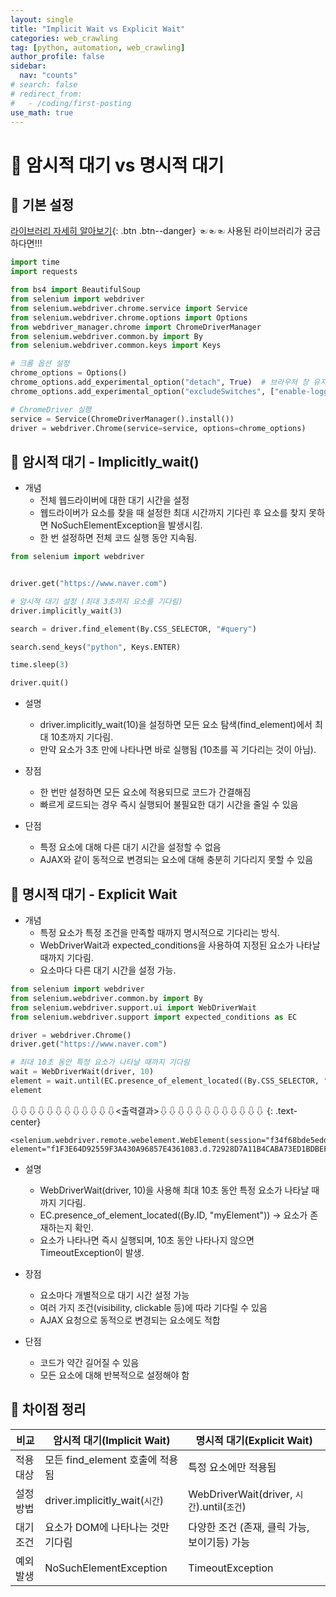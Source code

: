 ```yaml
---
layout: single
title: "Implicit Wait vs Explicit Wait"
categories: web_crawling
tag: [python, automation, web_crawling]
author_profile: false
sidebar:
  nav: "counts"
# search: false
# redirect_from:
#   - /coding/first-posting
use_math: true
---
```


# 👑 암시적 대기 vs 명시적 대기

## 🍑 기본 설정

[라이브러리 자세히 알아보기](https://choewj.github.io/web_crawling/Selenium_basic_template/){: .btn .btn--danger} ☜☜☜ 사용된 라이브러리가 궁금하다면!!!

```python
import time
import requests

from bs4 import BeautifulSoup
from selenium import webdriver
from selenium.webdriver.chrome.service import Service
from selenium.webdriver.chrome.options import Options
from webdriver_manager.chrome import ChromeDriverManager
from selenium.webdriver.common.by import By
from selenium.webdriver.common.keys import Keys

# 크롬 옵션 설정
chrome_options = Options()
chrome_options.add_experimental_option("detach", True)  # 브라우저 창 유지
chrome_options.add_experimental_option("excludeSwitches", ["enable-logging"])

# ChromeDriver 실행
service = Service(ChromeDriverManager().install())
driver = webdriver.Chrome(service=service, options=chrome_options)
```

## 🍑 암시적 대기 - Implicitly_wait()

- 개념
  - 전체 웹드라이버에 대한 대기 시간을 설정
  - 웹드라이버가 요소를 찾을 때 설정한 최대 시간까지 기다린 후 요소를 찾지 못하면 NoSuchElementException을 발생시킴.
  - 한 번 설정하면 전체 코드 실행 동안 지속됨.

```python
from selenium import webdriver


driver.get("https://www.naver.com")

# 암시적 대기 설정 (최대 3초까지 요소를 기다림)
driver.implicitly_wait(3)

search = driver.find_element(By.CSS_SELECTOR, "#query")

search.send_keys("python", Keys.ENTER)

time.sleep(3)

driver.quit()
```

- 설명

  - driver.implicitly_wait(10)을 설정하면 모든 요소 탐색(find_element)에서 최대 10초까지 기다림.
  - 만약 요소가 3초 만에 나타나면 바로 실행됨 (10초를 꼭 기다리는 것이 아님).

- 장점

  - 한 번만 설정하면 모든 요소에 적용되므로 코드가 간결해짐
  - 빠르게 로드되는 경우 즉시 실행되어 불필요한 대기 시간을 줄일 수 있음

- 단점

  - 특정 요소에 대해 다른 대기 시간을 설정할 수 없음
  - AJAX와 같이 동적으로 변경되는 요소에 대해 충분히 기다리지 못할 수 있음

## 🍑 명시적 대기 - Explicit Wait

- 개념
  - 특정 요소가 특정 조건을 만족할 때까지 명시적으로 기다리는 방식.
  - WebDriverWait과 expected_conditions을 사용하여 지정된 요소가 나타날 때까지 기다림.
  - 요소마다 다른 대기 시간을 설정 가능.

```python
from selenium import webdriver
from selenium.webdriver.common.by import By
from selenium.webdriver.support.ui import WebDriverWait
from selenium.webdriver.support import expected_conditions as EC

driver = webdriver.Chrome()
driver.get("https://www.naver.com")

# 최대 10초 동안 특정 요소가 나타날 때까지 기다림
wait = WebDriverWait(driver, 10)
element = wait.until(EC.presence_of_element_located((By.CSS_SELECTOR, "#query")))
element
```

⇩⇩⇩⇩⇩⇩⇩⇩⇩⇩⇩⇩<출력결과>⇩⇩⇩⇩⇩⇩⇩⇩⇩⇩⇩⇩
{: .text-center}

```plaintext
<selenium.webdriver.remote.webelement.WebElement(session="f34f68bde5edde6f3546297ab95c3dba", element="f1F3E64D92559F3A430A96857E4361083.d.72928D7A11B4CABA73ED1BDBEF1CE36F.e.6")>
```

- 설명

  - WebDriverWait(driver, 10)을 사용해 최대 10초 동안 특정 요소가 나타날 때까지 기다림.
  - EC.presence_of_element_located((By.ID, "myElement")) → 요소가 존재하는지 확인.
  - 요소가 나타나면 즉시 실행되며, 10초 동안 나타나지 않으면 TimeoutException이 발생.

- 장점

  - 요소마다 개별적으로 대기 시간 설정 가능
  - 여러 가지 조건(visibility, clickable 등)에 따라 기다릴 수 있음
  - AJAX 요청으로 동적으로 변경되는 요소에도 적합

- 단점

  - 코드가 약간 길어질 수 있음
  - 모든 요소에 대해 반복적으로 설정해야 함

## 🍑 차이점 정리

| 비교      | 암시적 대기(Implicit Wait)        | 명시적 대기(Explicit Wait)                   |
| --------- | --------------------------------- | -------------------------------------------- |
| 적용 대상 | 모든 find_element 호출에 적용됨   | 특정 요소에만 적용됨                         |
| 설정 방법 | driver.implicitly_wait(`시간`)    | WebDriverWait(driver, `시간`).until(`조건`)  |
| 대기 조건 | 요소가 DOM에 나타나는 것만 기다림 | 다양한 조건 (존재, 클릭 가능, 보이기등) 가능 |
| 예외 발생 | NoSuchElementException            | TimeoutException                             |

